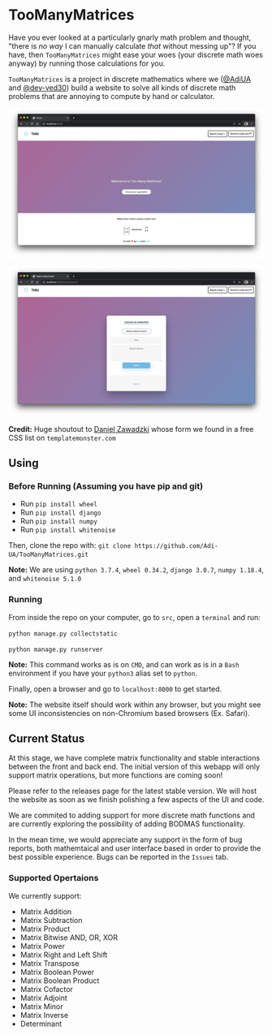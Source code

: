# TooManyMatrices

Have you ever looked at a particularly gnarly math problem and thought, "there is _no way_ I can manually calculate _that_ without messing up"? If you have, then `TooManyMatrices` might ease your woes (your discrete math woes anyway) by running those calculations for you.

`TooManyMatrices` is a project in discrete mathematics where we ([@AdiUA](https://github.com/Adi-UA) and [@dev-ved30](https://github.com/dev-ved30)) build a website to solve all kinds of discrete math problems that are annoying to compute by hand or calculator.

![](images/Homepage.png)

![](images/operation.png)

**Credit:** Huge shoutout to [Daniel Zawadzki](https://codepen.io/danzawadzki/pens/showcase) whose form we found in a free CSS list on `templatemonster.com`

## Using 

### Before Running (Assuming you have pip and git)
* Run `pip install wheel`
* Run `pip install django`
* Run `pip install numpy`
* Run `pip install whitenoise`

Then, clone the repo with: `git clone https://github.com/Adi-UA/TooManyMatrices.git`

**Note:** We are using `python 3.7.4`, `wheel 0.34.2`, `django 3.0.7`, `numpy 1.18.4`, and `whitenoise 5.1.0`

### Running 

From inside the repo on your computer, go to `src`, open a `terminal` and run:

`python manage.py collectstatic`

`python manage.py runserver`

**Note:** This command works as is on `CMD`, and can work as is in a `Bash` environment if you have your `python3` alias set to `python`.

Finally, open a browser and go to `localhost:8000` to get started.

**Note:** The website itself should work within any browser, but you might see some UI inconsistencies on non-Chromium based browsers (Ex. Safari).

## Current Status

At this stage, we have complete matrix functionality and stable interactions between the front and back end. The initial version of this webapp will only support matrix operations, but more functions are coming soon! 

Please refer to the releases page for the latest stable version. We will host the website as soon as we finish polishing a few aspects of the UI and code.

We are commited to adding support for more discrete math functions and are currently exploring the possibility of adding BODMAS functionality. 

In the mean time, we would appreciate any support in the form of bug reports, both mathemtaical and user interface based in order to provide the best possible experience. Bugs can be reported in the `Issues` tab.

### Supported Opertaions
We currently support:
* Matrix Addition
* Matrix Subtraction
* Matrix Product
* Matrix Bitwise AND, OR, XOR
* Matrix Power
* Matrix Right and Left Shift
* Matrix Transpose
* Matrix Boolean Power
* Matrix Boolean Product
* Matrix Cofactor
* Matrix Adjoint
* Matrix Minor
* Matrix Inverse
* Determinant
